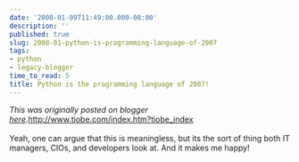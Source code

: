```yaml
---
date: '2008-01-09T11:49:00.000-08:00'
description: ''
published: true
slug: 2008-01-python-is-programming-language-of-2007
tags:
- python
- legacy-blogger
time_to_read: 5
title: Python is the programming language of 2007!
---
```


*This was originally posted on blogger [here](https://pydanny.blogspot.com/2008/01/python-is-programming-language-of-2007.html)*.<a href="http://www.tiobe.com/index.htm?tiobe_index">http://www.tiobe.com/index.htm?tiobe_index</a><br /><br />Yeah, one can argue that this is meaningless, but its the sort of thing both IT managers, CIOs, and developers look at.  And it makes me happy!
